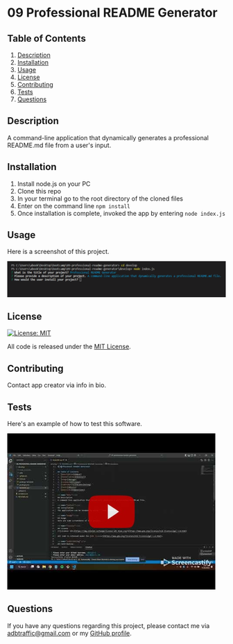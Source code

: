 # 09 Professional README Generator 

## Table of Contents
1. [Description](#desc)
2. [Installation](#install)
3. [Usage](#usage)
4. [License](#license)
5. [Contributing](#contributing)
6. [Tests](#tests)
7. [Questions](#questions)

<a name="desc"></a>
## Description 
A command-line application that dynamically generates a professional README.md file from a user's input.

<a name="install"></a> 
## Installation
1. Install node.js on your PC
2. Clone this repo
3. In your terminal go to the root directory of the cloned files
4. Enter on the command line ```npm install```
5. Once installation is complete, invoked the app by entering ```node index.js```

<a name="usage"></a> 
## Usage
Here is a screenshot of this project.
<p align="center">

![screenshot](./img/readme-gen-screenshot.png)
</p>

<a name="license"></a> 
## License
[![License: MIT](https://img.shields.io/badge/License-MIT-yellow.svg)](https://mit-license.org/)
  
All code is released under the [MIT License](https://mit-license.org/).

<a name="contributing"></a> 
## Contributing
Contact app creator via info in bio. 

<a name="tests"></a> 
## Tests
Here's an example of how to test this software.
<p align="center">

[![YouTube thumbnail](./img/youtube-thumb.jpg)](https://www.youtube.com/embed/9qAj-_23whw)
</p>

<a name="questions"></a> 
## Questions
If you have any questions regarding this project, please contact me via [adbtraffic@gmail.com](adbtraffic@gmail.com) or my [GitHub profile](https://github.com/ebonygrrl).
